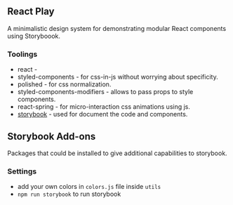 ## React Play
A minimalistic design system for demonstrating modular React components using Storyboook.


### Toolings
- react - 
- styled-components - for css-in-js without worrying about specificity.
- polished - for css normalization.
- styled-components-modifiers - allows to pass props to style components.
- react-spring - for micro-interaction css animations using js.
- [storybook](https://storybook.js.org/docs/guides/quick-start-guide/) - used for document the code and components.

## Storybook Add-ons
Packages that could be installed to give additional capabilities to storybook.


### Settings
- add your own colors in `colors.js` file inside `utils`
- `npm run storybook` to run storybook
